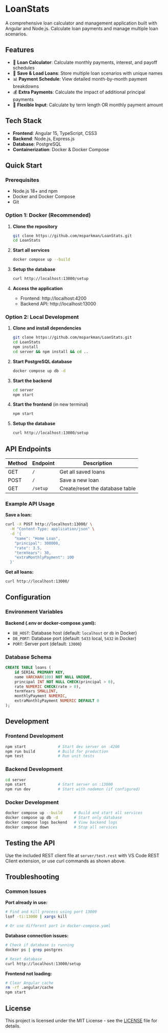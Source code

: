 # LoanStats

A comprehensive loan calculator and management application built with Angular and Node.js. Calculate loan payments and manage multiple loan scenarios.

## Features

- 🧮 **Loan Calculator**: Calculate monthly payments, interest, and payoff schedules
- 💾 **Save & Load Loans**: Store multiple loan scenarios with unique names
- 📊 **Payment Schedule**: View detailed month-by-month payment breakdowns
- 💰 **Extra Payments**: Calculate the impact of additional principal payments
- 🎯 **Flexible Input**: Calculate by term length OR monthly payment amount

## Tech Stack

- **Frontend**: Angular 15, TypeScript, CSS3
- **Backend**: Node.js, Express.js
- **Database**: PostgreSQL
- **Containerization**: Docker & Docker Compose

## Quick Start

### Prerequisites

- Node.js 18+ and npm
- Docker and Docker Compose
- Git

### Option 1: Docker (Recommended)

1. **Clone the repository**
   ```bash
   git clone https://github.com/msparkman/LoanStats.git
   cd LoanStats
   ```

2. **Start all services**
   ```bash
   docker compose up --build
   ```

3. **Setup the database**
   ```bash
   curl http://localhost:13000/setup
   ```

4. **Access the application**
   - Frontend: http://localhost:4200
   - Backend API: http://localhost:13000

### Option 2: Local Development

1. **Clone and install dependencies**
   ```bash
   git clone https://github.com/msparkman/LoanStats.git
   cd LoanStats
   npm install
   cd server && npm install && cd ..
   ```

2. **Start PostgreSQL database**
   ```bash
   docker compose up db -d
   ```

3. **Start the backend**
   ```bash
   cd server
   npm start
   ```

4. **Start the frontend** (in new terminal)
   ```bash
   npm start
   ```

5. **Setup the database**
   ```bash
   curl http://localhost:13000/setup
   ```

## API Endpoints

| Method | Endpoint | Description |
|--------|----------|-------------|
| GET | `/` | Get all saved loans |
| POST | `/` | Save a new loan |
| GET | `/setup` | Create/reset the database table |

### Example API Usage

**Save a loan:**
```bash
curl -X POST http://localhost:13000/ \
  -H "Content-Type: application/json" \
  -d '{
    "name": "Home Loan",
    "principal": 300000,
    "rate": 3.5,
    "termYears": 30,
    "extraMonthlyPayment": 100
  }'
```

**Get all loans:**
```bash
curl http://localhost:13000/
```

## Configuration

### Environment Variables

**Backend (.env or docker-compose.yaml):**
- `DB_HOST`: Database host (default: `localhost` or `db` in Docker)
- `DB_PORT`: Database port (default: `5433` local, `5432` in Docker)
- `PORT`: Server port (default: `13000`)

### Database Schema

```sql
CREATE TABLE loans (
    id SERIAL PRIMARY KEY,
    name VARCHAR(100) NOT NULL UNIQUE,
    principal INT NOT NULL CHECK(principal > 0),
    rate NUMERIC CHECK(rate > 0),
    termYears SMALLINT,
    monthlyPayment NUMERIC,
    extraMonthlyPayment NUMERIC DEFAULT 0
);
```

## Development

### Frontend Development
```bash
npm start              # Start dev server on :4200
npm run build          # Build for production
npm test               # Run unit tests
```

### Backend Development
```bash
cd server
npm start              # Start server on :13000
npm run dev            # Start with nodemon (if configured)
```

### Docker Development
```bash
docker compose up --build     # Build and start all services
docker compose up db -d       # Start only database
docker compose logs backend   # View backend logs
docker compose down           # Stop all services
```

## Testing the API

Use the included REST client file at `server/test.rest` with VS Code REST Client extension, or use curl commands as shown above.

## Troubleshooting

### Common Issues

**Port already in use:**
```bash
# Find and kill process using port 13000
lsof -ti:13000 | xargs kill

# Or use different port in docker-compose.yaml
```

**Database connection issues:**
```bash
# Check if database is running
docker ps | grep postgres

# Reset database
curl http://localhost:13000/setup
```

**Frontend not loading:**
```bash
# Clear Angular cache
rm -rf .angular/cache
npm start
```

## License

This project is licensed under the MIT License - see the [LICENSE](LICENSE) file for details.